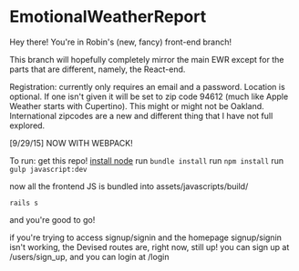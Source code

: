 # EmotionalWeatherReport

Hey there! You're in Robin's (new, fancy) front-end branch!

This branch will hopefully completely mirror the main EWR except for the parts that are different, namely, the React-end.

Registration: currently only requires an email and a password. Location is optional. If one isn't given it will be set to zip code 94612 (much like Apple Weather starts with Cupertino). This might or might not be Oakland. International zipcodes are a new and different thing that I have not full explored.

[9/29/15] NOW WITH WEBPACK!

To run:
get this repo!
<a href="https://docs.npmjs.com/getting-started/installing-node">install node</a>
run `bundle install`
run `npm install`
run `gulp javascript:dev`

now all the frontend JS is bundled into assets/javascripts/build/

`rails s`

and you're good to go!

if you're trying to access signup/signin and the homepage signup/signin isn't working, the Devised routes are, right now, still up! you can sign up at /users/sign_up, and you can login at /login
